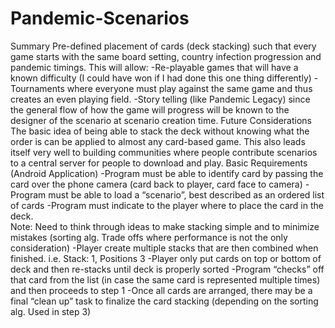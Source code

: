 # Pandemic-Scenarios

Summary
  Pre-defined placement of cards (deck stacking) such that every game starts with the same board setting, country infection progression and pandemic timings.  This will allow:
   -Re-playable games that will have a known difficulty (I could have won if I had done this one thing differently)
   -Tournaments where everyone must play against the same game and thus creates an even playing field.
   -Story telling (like Pandemic Legacy) since the general flow of how the game will progress will be known to the designer of the scenario at scenario creation time. 
Future Considerations
  The basic idea of being able to stack the deck without knowing what the order is can be applied to almost any card-based game.  This also leads itself very well to building       communities where people contribute scenarios to a central server for people to download and play.
Basic Requirements (Android Application)
  -Program must be able to identify card by passing the card over the phone camera (card back to player, card face to camera)
  -Program must be able to load a “scenario”, best described as an ordered list of cards
  -Program must indicate to the player where to place the card in the deck.  
    Note:  Need to think through ideas to make stacking simple and to minimize mistakes (sorting alg. Trade offs where performance is not the only consideration)
  -Player create multiple stacks that are then combined when finished.  i.e. Stack: 1, Positions 3
  -Player only put cards on top or bottom of deck and then re-stacks until deck is properly sorted
  -Program “checks” off that card from the list (in case the same card is represented multiple times) and then proceeds to step 1
  -Once all cards are arranged, there may be a final “clean up” task to finalize the card stacking (depending on the sorting alg. Used in step 3)

